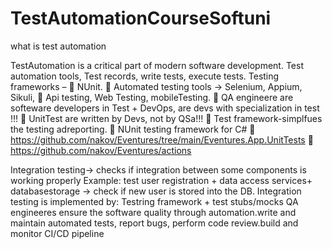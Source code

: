 # TestAutomationCourseSoftuni
what is test automation


TestAutomation is a critical part of modern software development.
Test automation tools,  Test records, write tests, execute tests.
Testing frameworks –
	NUnit.
	Automated testing tools -> Selenium, Appium, Sikuli, 
	Api testing, Web Testing, mobileTesting.
	QA engineere are softeware developers in Test + DevOps, are devs with specialization in test !!!
	UnitTest are written by Devs, not by QSa!!!
	Test framework-simplfues the testing adreporting.
	NUnit testing framework for C# 
	https://github.com/nakov/Eventures/tree/main/Eventures.App.UnitTests 
	https://github.com/nakov/Eventures/actions 


Integration testing->  checks if integration between some components is working properly
Example: test user registration + data access services+ databasestorage -> check if new user is stored into the DB.
Integration testing is implemented by: Testring framework + test stubs/mocks
QA engineeres ensure the software quality through automation.write and maintain automated tests, report bugs, perform code review.build and monitor CI/CD pipeline
